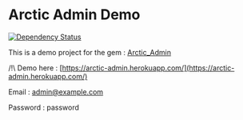 # Arctic Admin Demo

[![Dependency Status](https://gemnasium.com/badges/github.com/cle61/arctic_admin-demo.svg)](https://gemnasium.com/github.com/cle61/arctic_admin-demo)


This is a demo project for the gem : [Arctic_Admin](https://github.com/cle61/arctic_admin)

/!\ Demo here : [https://arctic-admin.herokuapp.com/](https://arctic-admin.herokuapp.com/)

Email : admin@example.com

Password : password

